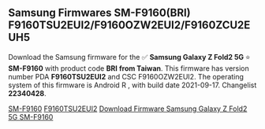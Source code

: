 <h2>Samsung Firmwares SM-F9160(BRI) F9160TSU2EUI2/F9160OZW2EUI2/F9160ZCU2EUH5</h2>
Download the Samsung firmware for the ✅ <strong>Samsung Galaxy Z Fold2 5G </strong> ⭐ <strong>SM-F9160</strong> with product code <strong>BRI</strong> <strong> from Taiwan</strong>. This firmware has version number PDA <strong>F9160TSU2EUI2</strong> and CSC F9160OZW2EUI2. The operating system of this firmware is Android R , with build date 2021-09-17. Changelist <strong>22340428</strong>.


[SM-F9160](https://samfirm.shop/samsung/model/SM-F9160)
[F9160TSU2EUI2](https://samfirm.shop/samsung/pda/F9160TSU2EUI2)
[Download Firmware Samsung Galaxy Z Fold2 5G SM-F9160](https://samfirm.shop/samsung/firmware/457510)
